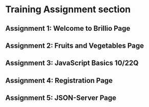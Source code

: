 # Training Assignment section

## Assignment 1: Welcome to Brillio Page

## Assignment 2: Fruits and Vegetables Page

## Assignment 3: JavaScript Basics 10/22Q

## Assignment 4: Registration Page

## Assignment 5: JSON-Server Page
